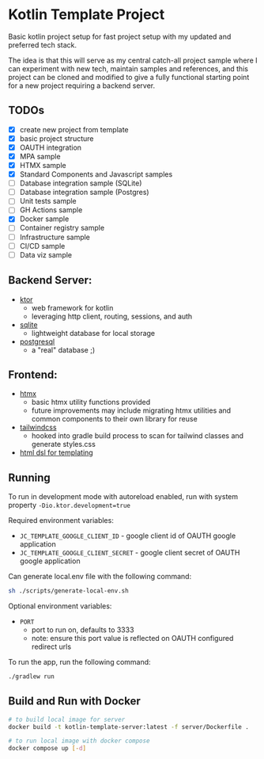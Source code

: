 # Kotlin Template Project

Basic kotlin project setup for fast project setup with my updated and preferred tech stack.

The idea is that this will serve as my central catch-all project sample where I can experiment with new tech, maintain
samples and references, and this project can be cloned and modified to give a fully functional starting point for a new
project requiring a backend server.

## TODOs

- [x] create new project from template
- [x] basic project structure
- [x] OAUTH integration
- [x] MPA sample
- [x] HTMX sample
- [x] Standard Components and Javascript samples
- [ ] Database integration sample (SQLite)
- [ ] Database integration sample (Postgres)
- [ ] Unit tests sample
- [ ] GH Actions sample
- [x] Docker sample
- [ ] Container registry sample
- [ ] Infrastructure sample
- [ ] CI/CD sample
- [ ] Data viz sample

## Backend Server:

- [ktor](https://ktor.io/)
    - web framework for kotlin
    - leveraging http client, routing, sessions, and auth
- [sqlite](https://sqlite.org/index.html)
    - lightweight database for local storage
- [postgresql](https://www.postgresql.org/)
    - a "real" database ;)

## Frontend:

- [htmx](https://htmx.org/)
    - basic htmx utility functions provided
    - future improvements may include migrating htmx utilities and common components to their own library for reuse
- [tailwindcss](https://tailwindcss.com/)
    - hooked into gradle build process to scan for tailwind classes and generate styles.css
- [html dsl for templating](https://kotlinlang.org/docs/typesafe-html-dsl.html)

## Running

To run in development mode with autoreload enabled, run with system property `-Dio.ktor.development=true`

Required environment variables:

- `JC_TEMPLATE_GOOGLE_CLIENT_ID` - google client id of OAUTH google application
- `JC_TEMPLATE_GOOGLE_CLIENT_SECRET` - google client secret of OAUTH google application

Can generate local.env file with the following command:

```bash 
sh ./scripts/generate-local-env.sh
```

Optional environment variables:

- `PORT`
    - port to run on, defaults to 3333
    - note: ensure this port value is reflected on OAUTH configured redirect urls

To run the app, run the following command:

```bash
./gradlew run
```

## Build and Run with Docker

```bash
# to build local image for server
docker build -t kotlin-template-server:latest -f server/Dockerfile .

# to run local image with docker compose
docker compose up [-d]
```

